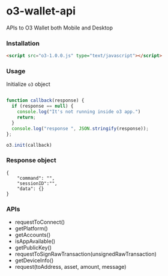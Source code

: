 # o3-wallet-api
APIs to O3 Wallet both Mobile and Desktop


### Installation

```html
<script src="o3-1.0.0.js" type="text/javascript"></script>
```

### Usage

Initialize `o3` object
```js

function callback(response) {
  if (response == null) {
    console.log("It's not running inside o3 app.")
    return;
  }
  console.log("response ", JSON.stringify(response));
};

o3.init(callback)
```

### Response object

```
{
	"command": "",
	"sessionID":"",
	"data": {}
}
```

### APIs

- requestToConnect()
- getPlatform()
- getAccounts() 
- isAppAvailable()
- getPublicKey()
- requestToSignRawTransaction(unsignedRawTransaction)
- getDeviceInfo()
- request(toAddress, asset, amount, message)
